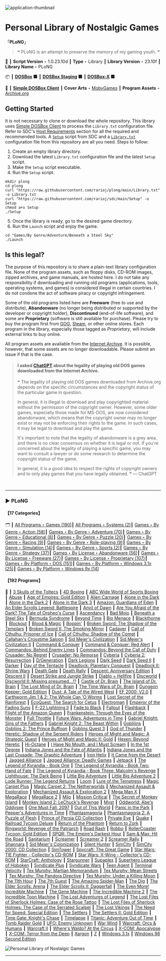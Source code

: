 ![](Thumbnail.png "application-thumbnail")

# Personal Library of Nostalgic Games

「**PLoNG**」

> ❝ PLoNG is an attempt to preserve the memory of my gaming youth. ❞
>

📌 ┃ **Script Version** ‣ 1.0.23.10d ┃ **Type** ‣ Library ┃ **Library Version** ‣ 23.10f ┃ **Library Name** ‣ PLoNG 

📦 ┃ **[DOSBox](https://www.dosbox.com/) 🟩** ┃ **[DOSBox Staging](https://dosbox-staging.github.io/) 🟩** ┃ **[DOSBox-X](https://dosbox-x.com/) 🟩** 

📎 ┃ **[Simple DOSBox Client](https://github.com/rarioj/sdc)** ┃ **Cover Arts** ‣ [MobyGames](https://www.mobygames.com/) ┃ **Program Assets** ‣ [Archive.org](https://archive.org/) 

## Getting Started
It is not necessary to clone or download the whole repository. This library uses [Simple DOSBox Client](https://github.com/rarioj/sdc) to process the `Library.txt` configuration file. Refer to SDC's [Host Requirements](https://github.com/rarioj/sdc#host-requirements) section for all the required and recommended tools. A [`Setup`](https://raw.githubusercontent.com/rarioj/sdc/main/Setup) script from SDC and a [`Library.txt`](https://raw.githubusercontent.com/rarioj/plong/main/Library.txt) configuration file from this repository are all you need. Steps to follow:

1. Create an empty library directory.
2. Download the latest `Library.txt` configuration file and the latest `Setup` script.
3. Make the `Setup` script executable.
4. Run the `Setup` script.

```shell
mkdir plong
cd plong
curl "https://raw.githubusercontent.com/rarioj/plong/main/Library.txt" -o Library.txt
curl "https://raw.githubusercontent.com/rarioj/sdc/main/Setup" -o Setup
chmod a+x Setup
./Setup
```

5. Once the library is ready, go to the desired game directory.
6. Run the `Launch` script and enjoy the game.

```shell
cd "Games/By Genre/Adventure/Beneath a Steel Sky"
./Launch
```

## Is this legal?
The purpose of this repository is to share a plain-text library configuration file. None of the program assets, such as floppy disks, CD-ROM images, zipped archives, and game manuals, are hosted here. I do not take any responsibility if downloading and running old programs (applications, tools, operating systems, and games) is considered illegal in certain countries. I do not condone the act of software piracy or copyright infringement.

Some of the old programs listed here are **Freeware** (free to use and distribute), **Abandonware** (no longer being distributed or supported by the developer or copyright holder), **Discontinued** (end-of-life software), and some are **Proprietary** (software is still available for purchase). Please try to buy the program first from [GOG](https://www.gog.com/), [Steam](https://store.steampowered.com/), or other online stores. Each program in the library, especially those tagged as *Proprietary*, will include external links to buy online.

All program assets are available from the [Internet Archive](https://archive.org/). It is possible, however, that some assets are no longer downloadable. Please submit an issue if that is the case.

> #### I asked [ChatGPT](https://chat.openai.com/) about the legality of playing old DOS games downloaded from the Internet Archive.
>
> ❝ The legality of playing old DOS games downloaded from Archive.org depends on the specific circumstances and the copyright status of the particular game in question.
>
> In general, it is illegal to download and play copyrighted material without the permission of the copyright owner. However, some older games, especially those made for MS-DOS, are now considered abandonware, which means that the copyright owner may no longer exist or may not be enforcing their rights to the game. In such cases, it may be legal to download and play the game.
>
> It's important to note that the legality of abandonware is a grey area, and there is no clear consensus on whether it is legal or not. If you're concerned about the legality of playing a specific game, you may want to consult a lawyer or do some research to determine the copyright status of the game.
>
> In general, it is a good idea to respect the rights of copyright owners and to only play games that you have legally obtained. ❞ — ChatGPT

&nbsp;

---

### ▶ **PLoNG**

#### 【17 Categories】
🗂️ ┃ [All Programs ‣ Games (190)](./All%20Programs/Games/README.md)┃ [All Programs ‣ Systems (2)](./All%20Programs/Systems/README.md)┃ [Games ‣ By Genre ‣ Action (58)](./Games/By%20Genre/Action/README.md)┃ [Games ‣ By Genre ‣ Adventure (70)](./Games/By%20Genre/Adventure/README.md)┃ [Games ‣ By Genre ‣ Educational (8)](./Games/By%20Genre/Educational/README.md)┃ [Games ‣ By Genre ‣ Puzzle (20)](./Games/By%20Genre/Puzzle/README.md)┃ [Games ‣ By Genre ‣ Racing (9)](./Games/By%20Genre/Racing/README.md)┃ [Games ‣ By Genre ‣ Role-playing (9)](./Games/By%20Genre/Role-playing/README.md)┃ [Games ‣ By Genre ‣ Simulation (14)](./Games/By%20Genre/Simulation/README.md)┃ [Games ‣ By Genre ‣ Sports (2)](./Games/By%20Genre/Sports/README.md)┃ [Games ‣ By Genre ‣ Strategy (37)](./Games/By%20Genre/Strategy/README.md)┃ [Games ‣ By License ‣ Abandonware (56)](./Games/By%20License/Abandonware/README.md)┃ [Games ‣ By License ‣ Freeware (27)](./Games/By%20License/Freeware/README.md)┃ [Games ‣ By License ‣ Proprietary (107)](./Games/By%20License/Proprietary/README.md)┃ [Games ‣ By Platform ‣ DOS (151)](./Games/By%20Platform/DOS/README.md)┃ [Games ‣ By Platform ‣ Windows 3.1x (25)](./Games/By%20Platform/Windows%203.1x/README.md)┃ [Games ‣ By Platform ‣ Windows 9x (14)](./Games/By%20Platform/Windows%209x/README.md)

#### 【192 Programs】
🔎 ┃ [3 Skulls of the Toltecs](./All%20Programs/Games/3%20Skulls%20of%20the%20Toltecs/README.md) ┃ [4D Boxing](./All%20Programs/Games/4D%20Boxing/README.md) ┃ [ABC Wide World of Sports Boxing](./All%20Programs/Games/ABC%20Wide%20World%20of%20Sports%20Boxing/README.md) ┃ [Abuse](./All%20Programs/Games/Abuse/README.md) ┃ [Age of Empires: Gold Edition](./All%20Programs/Games/Age%20of%20Empires/README.md) ┃ [Alien Carnage](./All%20Programs/Games/Alien%20Carnage/README.md) ┃ [Alone in the Dark](./All%20Programs/Games/Alone%20in%20the%20Dark/README.md) ┃ [Alone in the Dark 2](./All%20Programs/Games/Alone%20in%20the%20Dark%202/README.md) ┃ [Alone in the Dark 3](./All%20Programs/Games/Alone%20in%20the%20Dark%203/README.md) ┃ [Amazon: Guardians of Eden](./All%20Programs/Games/Amazon%20-%20Guardians%20of%20Eden/README.md) ┃ [An Elder Scrolls Legend: Battlespire](./All%20Programs/Games/An%20Elder%20Scrolls%20Legend%20-%20Battlespire/README.md) ┃ [Anvil of Dawn](./All%20Programs/Games/Anvil%20of%20Dawn/README.md) ┃ [Are You Afraid of the Dark? The Tale of Orpheo's Curse](./All%20Programs/Games/Are%20You%20Afraid%20of%20the%20Dark%3F%20The%20Tale%20of%20Orpheo%27s%20Curse/README.md) ┃ [Ascendancy](./All%20Programs/Games/Ascendancy/README.md) ┃ [Bad Mojo](./All%20Programs/Games/Bad%20Mojo/README.md) ┃ [Beneath a Steel Sky](./All%20Programs/Games/Beneath%20a%20Steel%20Sky/README.md) ┃ [Bermuda Syndrome](./All%20Programs/Games/Bermuda%20Syndrome/README.md) ┃ [Beyond Time](./All%20Programs/Games/Beyond%20Time/README.md) ┃ [Bio Menace](./All%20Programs/Games/Bio%20Menace/README.md) ┃ [Blackthorne](./All%20Programs/Games/Blackthorne/README.md) ┃ [Blockout](./All%20Programs/Games/Blockout/README.md) ┃ [Blood & Magic](./All%20Programs/Games/Blood%20%26%20Magic/README.md) ┃ [Boppin'](./All%20Programs/Games/Boppin%27/README.md) ┃ [Broken Sword: The Shadow of the Templars](./All%20Programs/Games/Broken%20Sword%20-%20The%20Shadow%20of%20the%20Templars/README.md) ┃ [Broken Sword II: The Smoking Mirror](./All%20Programs/Games/Broken%20Sword%20II%20-%20The%20Smoking%20Mirror/README.md) ┃ [Cadaver](./All%20Programs/Games/Cadaver/README.md) ┃ [Call of Cthulhu: Prisoner of Ice](./All%20Programs/Games/Call%20of%20Cthulhu%20-%20Prisoner%20of%20Ice/README.md) ┃ [Call of Cthulhu: Shadow of the Comet](./All%20Programs/Games/Call%20of%20Cthulhu%20-%20Shadow%20of%20the%20Comet/README.md) ┃ [Callahan's Crosstime Saloon](./All%20Programs/Games/Callahan%27s%20Crosstime%20Saloon/README.md) ┃ [Sid Meier's Civilization](./All%20Programs/Games/Civilization/README.md) ┃ [Sid Meier's Civilization II](./All%20Programs/Games/Civilization%20II/README.md) ┃ [Command & Conquer](./All%20Programs/Games/Command%20%26%20Conquer/README.md) ┃ [Command & Conquer: Red Alert](./All%20Programs/Games/Command%20%26%20Conquer%20-%20Red%20Alert/README.md) ┃ [Commandos: Behind Enemy Lines](./All%20Programs/Games/Commandos%20-%20Behind%20Enemy%20Lines/README.md) ┃ [Commandos: Beyond the Call of Duty](./All%20Programs/Games/Commandos%20-%20Beyond%20the%20Call%20of%20Duty/README.md) ┃ [Crusader: No Regret](./All%20Programs/Games/Crusader%20-%20No%20Regret/README.md) ┃ [Crusader: No Remorse](./All%20Programs/Games/Crusader%20-%20No%20Remorse/README.md) ┃ [Cyberia](./All%20Programs/Games/Cyberia/README.md) ┃ [Cyberia 2: Resurrection](./All%20Programs/Games/Cyberia%202%20-%20Resurrection/README.md) ┃ [D/Generation](./All%20Programs/Games/D-Generation/README.md) ┃ [Dark Legions](./All%20Programs/Games/Dark%20Legions/README.md) ┃ [Dark Seed](./All%20Programs/Games/Dark%20Seed/README.md) ┃ [Dark Seed II](./All%20Programs/Games/Dark%20Seed%20II/README.md) ┃ [Darker](./All%20Programs/Games/Darker/README.md) ┃ [Day of the Tentacle](./All%20Programs/Games/Day%20of%20the%20Tentacle/README.md) ┃ [Deadlock: Planetary Conquest](./All%20Programs/Games/Deadlock%20-%20Planetary%20Conquest/README.md) ┃ [Deadlock II: Shrine Wars](./All%20Programs/Games/Deadlock%20II%20-%20Shrine%20Wars/README.md) ┃ [Death Gate](./All%20Programs/Games/Death%20Gate/README.md) ┃ [Death Rally](./All%20Programs/Games/Death%20Rally/README.md) ┃ [Descent: Anniversary Edition](./All%20Programs/Games/Descent/README.md) ┃ [Descent II](./All%20Programs/Games/Descent%20II/README.md) ┃ [Desert Strike and Jungle Strike](./All%20Programs/Games/Desert%20Strike%20and%20Jungle%20Strike/README.md) ┃ [Diablo + Hellfire](./All%20Programs/Games/Diablo%20%2B%20Hellfire/README.md) ┃ [Discworld](./All%20Programs/Games/Discworld/README.md) ┃ [Discworld II: Missing presumed...!?](./All%20Programs/Games/Discworld%20II/README.md) ┃ [Castle of Dr. Brain](./All%20Programs/Games/Dr.%20Brain%20-%20Castle%20of%20Dr.%20Brain/README.md) ┃ [The Island of Dr. Brain](./All%20Programs/Games/Dr.%20Brain%20-%20The%20Island%20of%20Dr.%20Brain/README.md) ┃ [The Lost Mind of Dr. Brain](./All%20Programs/Games/Dr.%20Brain%20-%20The%20Lost%20Mind%20of%20Dr.%20Brain/README.md) ┃ [The Time Warp of Dr. Brain](./All%20Programs/Games/Dr.%20Brain%20-%20The%20Time%20Warp%20of%20Dr.%20Brain/README.md) ┃ [Dungeon Keeper: Gold Edition](./All%20Programs/Games/Dungeon%20Keeper/README.md) ┃ [Dust: A Tale of the Wired West](./All%20Programs/Games/Dust%20-%20A%20Tale%20of%20the%20Wired%20West/README.md) ┃ [EF 2000: V2.0](./All%20Programs/Games/EF%202000/README.md) ┃ [Earthworm Jim 1 & 2: The Whole Can 'O Worms](./All%20Programs/Games/Earthworm%20Jim%201%2B2/README.md) ┃ [Lost Secret of the Rainforest](./All%20Programs/Games/EcoQuest%20-%20Lost%20Secret%20of%20the%20Rainforest/README.md) ┃ [EcoQuest: The Search for Cetus](./All%20Programs/Games/EcoQuest%20-%20The%20Search%20for%20Cetus/README.md) ┃ [Electroman](./All%20Programs/Games/Electroman/README.md) ┃ [Emperor of the Fading Suns](./All%20Programs/Games/Emperor%20of%20the%20Fading%20Suns/README.md) ┃ [F-22 Lightning II](./All%20Programs/Games/F-22%20Lightning%20II/README.md) ┃ [Fade to Black](./All%20Programs/Games/Fade%20to%20Black/README.md) ┃ [Fallout](./All%20Programs/Games/Fallout/README.md) ┃ [Flashback](./All%20Programs/Games/Flashback/README.md) ┃ [Flight of the Amazon Queen](./All%20Programs/Games/Flight%20of%20the%20Amazon%20Queen/README.md) ┃ [Frankenstein: Through the Eyes of the Monster](./All%20Programs/Games/Frankenstein%20-%20Through%20the%20Eyes%20of%20the%20Monster/README.md) ┃ [Full Throttle](./All%20Programs/Games/Full%20Throttle/README.md) ┃ [Future Wars: Adventures in Time](./All%20Programs/Games/Future%20Wars%20-%20Adventures%20in%20Time/README.md) ┃ [Gabriel Knight: Sins of the Fathers](./All%20Programs/Games/Gabriel%20Knight%20-%20Sins%20of%20the%20Fathers/README.md) ┃ [Gabriel Knight 2: The Beast Within](./All%20Programs/Games/Gabriel%20Knight%202%20-%20The%20Beast%20Within/README.md) ┃ [Gobliiins](./All%20Programs/Games/Gobliiins/README.md) ┃ [Gobliins 2: The Prince Buffoon](./All%20Programs/Games/Gobliins%202%20-%20The%20Prince%20Buffoon/README.md) ┃ [Goblins Quest 3](./All%20Programs/Games/Goblins%20Quest%203/README.md) ┃ [God of Thunder](./All%20Programs/Games/God%20of%20Thunder/README.md) ┃ [Heretic: Shadow of the Serpent Riders](./All%20Programs/Games/Heretic/README.md) ┃ [Heroes of Might and Magic: A Strategic Quest](./All%20Programs/Games/Heroes%20of%20Might%20and%20Magic%20-%20A%20Strategic%20Quest/README.md) ┃ [Heroes of Might and Magic II: Gold](./All%20Programs/Games/Heroes%20of%20Might%20and%20Magic%20II/README.md) ┃ [Hexen: Beyond Heretic](./All%20Programs/Games/Hexen%20-%20Beyond%20Heretic/README.md) ┃ [Hi-Octane](./All%20Programs/Games/Hi-Octane/README.md) ┃ [I Have No Mouth, and I Must Scream](./All%20Programs/Games/I%20Have%20No%20Mouth%2C%20and%20I%20Must%20Scream/README.md) ┃ [In the 1st Degree](./All%20Programs/Games/In%20the%201st%20Degree/README.md) ┃ [Indiana Jones and the Fate of Atlantis](./All%20Programs/Games/Indiana%20Jones%20and%20the%20Fate%20of%20Atlantis/README.md) ┃ [Indiana Jones and the Last Crusade: The Graphic Adventure](./All%20Programs/Games/Indiana%20Jones%20and%20the%20Last%20Crusade%20-%20The%20Graphic%20Adventure/README.md) ┃ [Iron Helix](./All%20Programs/Games/Iron%20Helix/README.md) ┃ [It Came from the Desert](./All%20Programs/Games/It%20Came%20from%20the%20Desert/README.md) ┃ [Jagged Alliance](./All%20Programs/Games/Jagged%20Alliance/README.md) ┃ [Jagged Alliance: Deadly Games](./All%20Programs/Games/Jagged%20Alliance%20-%20Deadly%20Games/README.md) ┃ [Jetpack](./All%20Programs/Games/Jetpack/README.md) ┃ [The Legend of Kyrandia - Book One](./All%20Programs/Games/Legend%20of%20Kyrandia/README.md) ┃ [The Legend of Kyrandia - Book Two: Hand of Fate](./All%20Programs/Games/Legend%20of%20Kyrandia%202%20-%20Hand%20of%20fate/README.md) ┃ [The Legend of Kyrandia - Book Three: Malcolm's Revenge](./All%20Programs/Games/Legend%20of%20Kyrandia%203%20-%20Malcolm%27s%20Revenge/README.md) ┃ [Lighthouse: The Dark Being](./All%20Programs/Games/Lighthouse%20-%20The%20Dark%20Being/README.md) ┃ [Little Big Adventure](./All%20Programs/Games/Little%20Big%20Adventure/README.md) ┃ [Little Big Adventure 2](./All%20Programs/Games/Little%20Big%20Adventure%202/README.md) ┃ [Lode Runner: The Legend Returns](./All%20Programs/Games/Lode%20Runner%20-%20The%20Legend%20Returns/README.md) ┃ [Loom](./All%20Programs/Games/Loom/README.md) ┃ [Lure of the Temptress](./All%20Programs/Games/Lure%20of%20the%20Temptress/README.md) ┃ [Magic Carpet Plus](./All%20Programs/Games/Magic%20Carpet/README.md) ┃ [Magic Carpet 2: The Netherworlds](./All%20Programs/Games/Magic%20Carpet%202%20-%20The%20Netherworlds/README.md) ┃ [Mechanized Assault & Exploration](./All%20Programs/Games/Mechanized%20Assault%20%26%20Exploration/README.md) ┃ [Mechanized Assault & Exploration 2](./All%20Programs/Games/Mechanized%20Assault%20%26%20Exploration%202/README.md) ┃ [Mega Man X](./All%20Programs/Games/Mega%20Man%20X/README.md) ┃ [MegaRace](./All%20Programs/Games/MegaRace/README.md) ┃ [MegaRace 2](./All%20Programs/Games/MegaRace%202/README.md) ┃ [Milo](./All%20Programs/Games/Milo/README.md) ┃ [Mission Critical](./All%20Programs/Games/Mission%20Critical/README.md) ┃ [The Secret of Monkey Island](./All%20Programs/Games/Monkey%20Island%20-%20The%20Secret%20of%20Monkey%20Island/README.md) ┃ [Monkey Island 2: LeChuck's Revenge](./All%20Programs/Games/Monkey%20Island%202%20-%20LeChuck%27s%20Revenge/README.md) ┃ [Myst](./All%20Programs/Games/Myst/README.md) ┃ [Oddworld: Abe's Oddysee](./All%20Programs/Games/Oddworld%20-%20Abe%27s%20Oddysee/README.md) ┃ [One Must Fall: 2097](./All%20Programs/Games/One%20Must%20Fall%202097/README.md) ┃ [Out of This World](./All%20Programs/Games/Out%20of%20This%20World/README.md) ┃ [Panic in the Park](./All%20Programs/Games/Panic%20in%20the%20Park/README.md) ┃ [Pepper's Adventures in Time](./All%20Programs/Games/Pepper%27s%20Adventures%20in%20Time/README.md) ┃ [Phantasmagoria](./All%20Programs/Games/Phantasmagoria/README.md) ┃ [Phantasmagoria 2: A Puzzle of Flesh](./All%20Programs/Games/Phantasmagoria%202/README.md) ┃ [Prince of Persia CD Collection](./All%20Programs/Games/Prince%20of%20Persia%201%2B2/README.md) ┃ [Private Eye](./All%20Programs/Games/Private%20Eye/README.md) ┃ [Quake](./All%20Programs/Games/Quake/README.md) ┃ [Railroad Tycoon Deluxe](./All%20Programs/Games/Railroad%20Tycoon%20Deluxe/README.md) ┃ [Return of the Phantom](./All%20Programs/Games/Return%20of%20the%20Phantom/README.md) ┃ [Return to Zork](./All%20Programs/Games/Return%20to%20Zork/README.md) ┃ [Ringworld: Revenge of the Patriarch](./All%20Programs/Games/Ringworld%20-%20Revenge%20of%20the%20Patriarch/README.md) ┃ [Road Rash](./All%20Programs/Games/Road%20Rash/README.md) ┃ [Robbo](./All%20Programs/Games/Robbo/README.md) ┃ [RollerCoaster Tycoon: Gold Edition](./All%20Programs/Games/RollerCoaster%20Tycoon/README.md) ┃ [SPQR: The Empire's Darkest Hour](./All%20Programs/Games/SPQR%20-%20The%20Empire%27s%20Darkest%20Hour/README.md) ┃ [Sam & Max: Hit the Road](./All%20Programs/Games/Sam%20%26%20Max%20Hit%20the%20Road/README.md) ┃ [Sanitarium](./All%20Programs/Games/Sanitarium/README.md) ┃ [Screamer](./All%20Programs/Games/Screamer/README.md) ┃ [Screamer 2](./All%20Programs/Games/Screamer%202/README.md) ┃ [Screamer Rally](./All%20Programs/Games/Screamer%20Rally/README.md) ┃ [Shannara](./All%20Programs/Games/Shannara/README.md) ┃ [Sid Meier's Colonization](./All%20Programs/Games/Sid%20Meier%27s%20Colonization/README.md) ┃ [Silent Hunter](./All%20Programs/Games/Silent%20Hunter/README.md) ┃ [SimCity](./All%20Programs/Games/SimCity/README.md) ┃ [SimCity 2000: CD Collection](./All%20Programs/Games/SimCity%202000/README.md) ┃ [SimTower](./All%20Programs/Games/SimTower/README.md) ┃ [Spycraft: The Great Game](./All%20Programs/Games/Spycraft%20-%20The%20Great%20Game/README.md) ┃ [Star Wars: TIE Fighter - Collector's CD-ROM](./All%20Programs/Games/Star%20Wars%20-%20TIE%20Fighter/README.md) ┃ [Star Wars: X-Wing - Collector's CD-ROM](./All%20Programs/Games/Star%20Wars%20-%20X-Wing/README.md) ┃ [StarCraft: Anthology](./All%20Programs/Games/StarCraft/README.md) ┃ [Stargunner](./All%20Programs/Games/Stargunner/README.md) ┃ [Supaplex](./All%20Programs/Games/Supaplex/README.md) ┃ [Superhero League of Hoboken](./All%20Programs/Games/Superhero%20League%20of%20Hoboken/README.md) ┃ [Syndicate Plus](./All%20Programs/Games/Syndicate/README.md) ┃ [Syndicate Wars](./All%20Programs/Games/Syndicate%20Wars/README.md) ┃ [Teen Agent](./All%20Programs/Games/Teen%20Agent/README.md) ┃ [Terminal Velocity](./All%20Programs/Games/Terminal%20Velocity/README.md) ┃ [Tex Murphy: Martian Memorandum](./All%20Programs/Games/Tex%20Murphy%20-%20Martian%20Memorandum/README.md) ┃ [Tex Murphy: Mean Streets](./All%20Programs/Games/Tex%20Murphy%20-%20Mean%20Streets/README.md) ┃ [Tex Murphy: The Pandora Directive](./All%20Programs/Games/Tex%20Murphy%20-%20The%20Pandora%20Directive/README.md) ┃ [Tex Murphy: Under a Killing Moon](./All%20Programs/Games/Tex%20Murphy%20-%20Under%20a%20Killing%20Moon/README.md) ┃ [The 11th Hour](./All%20Programs/Games/The%2011th%20Hour/README.md) ┃ [The 7th Guest](./All%20Programs/Games/The%207th%20Guest/README.md) ┃ [The Amazing Spider-Man](./All%20Programs/Games/The%20Amazing%20Spider-Man/README.md) ┃ [The Dig](./All%20Programs/Games/The%20Dig/README.md) ┃ [The Elder Scrolls: Arena](./All%20Programs/Games/The%20Elder%20Scrolls%20-%20Arena/README.md) ┃ [The Elder Scrolls II: Daggerfall](./All%20Programs/Games/The%20Elder%20Scrolls%202%20-%20Daggerfall/README.md) ┃ [The Even More! Incredible Machine](./All%20Programs/Games/The%20Even%20More%20Incredible%20Machine/README.md) ┃ [The Gene Machine](./All%20Programs/Games/The%20Gene%20Machine/README.md) ┃ [The Incredible Machine 2](./All%20Programs/Games/The%20Incredible%20Machine%202/README.md) ┃ [The Incredible Toon Machine](./All%20Programs/Games/The%20Incredible%20Toon%20Machine/README.md) ┃ [The Lost Adventures of Legend](./All%20Programs/Games/The%20Lost%20Adventures%20of%20Legend/README.md) ┃ [The Lost Files of Sherlock Holmes: Case of the Rose Tattoo](./All%20Programs/Games/The%20Lost%20Files%20of%20Sherlock%20Holmes%20-%20The%20Case%20of%20the%20Rose%20Tattoo/README.md) ┃ [The Lost Files of Sherlock Holmes: The Case of the Serrated Scalpel](./All%20Programs/Games/The%20Lost%20Files%20of%20Sherlock%20Holmes%20-%20The%20Case%20of%20the%20Serrated%20Scalpel/README.md) ┃ [The Lost Vikings](./All%20Programs/Games/The%20Lost%20Vikings/README.md) ┃ [The Need for Speed: Special Edition](./All%20Programs/Games/The%20Need%20for%20Speed/README.md) ┃ [The Settlers](./All%20Programs/Games/The%20Settlers/README.md) ┃ [The Settlers II: Gold Edition](./All%20Programs/Games/The%20Settlers%20II/README.md) ┃ [Time Gate: Knight's Chase](./All%20Programs/Games/Time%20Gate%20-%20Knight%27s%20Chase/README.md) ┃ [Timelapse](./All%20Programs/Games/Timelapse/README.md) ┃ [Titanic: Adventure Out of Time](./All%20Programs/Games/Titanic%20-%20Adventure%20Out%20of%20Time/README.md) ┃ [Tomb Raider Gold](./All%20Programs/Games/Tomb%20Raider%20Gold/README.md) ┃ [UFO: Enemy Unknown](./All%20Programs/Games/UFO%20-%20Enemy%20Unknown/README.md) ┃ [War Wind](./All%20Programs/Games/War%20Wind/README.md) ┃ [Warcraft: Orcs & Humans](./All%20Programs/Games/Warcraft%20-%20Orcs%20%26%20Humans/README.md) ┃ [Warcraft II](./All%20Programs/Games/Warcraft%20II/README.md) ┃ [Where's Waldo? At the Circus](./All%20Programs/Games/Where%27s%20Waldo%3F%20At%20the%20Circus/README.md) ┃ [X-COM: Apocalypse](./All%20Programs/Games/X-COM%20-%20Apocalypse/README.md) ┃ [X-COM: Terror from the Deep](./All%20Programs/Games/X-COM%20-%20Terror%20from%20the%20Deep/README.md) ┃ [Xargon](./All%20Programs/Games/Xargon/README.md) ┃ [Z](./All%20Programs/Games/Z/README.md) ┃ [Windows 3.1x](./All%20Programs/Systems/Windows%203.1x/README.md) ┃ [Windows 98 Second Edition](./All%20Programs/Systems/Windows%2098SE/README.md) 

![](Montage.png "Personal Library of Nostalgic Games")

---

